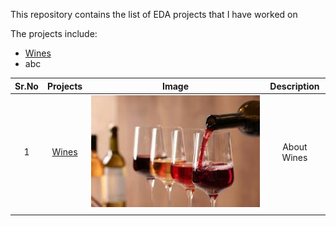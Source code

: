 This repository contains the list of EDA projects that I have worked on

The projects include:
- [Wines](https://github.com/deepaksaldanha/EDA/tree/main/Wines "Wines")
- abc

| Sr.No  | Projects  |  Image | Description  |
| :------------: | :------------: | :------------: | :------------: |
|  1 |  [Wines](https://github.com/deepaksaldanha/EDA/tree/main/Wines "Wines") |[![Wines](https://raw.githubusercontent.com/deepaksaldanha/EDA/main/Wines/Images/wine.jpg "Wines")](https://raw.githubusercontent.com/deepaksaldanha/EDA/main/Wines/Images/wine.jpg "Wines")   |  About Wines |
|   |   |   |   |
